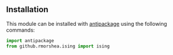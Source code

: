 ## Installation

This module can be installed with
[antipackage](https://github.com/rmorshea/antipackage)
using the following commands:

```python
import antipackage
from github.rmorshea.ising import ising
```

